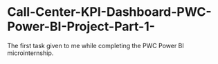 # Call-Center-KPI-Dashboard-PWC-Power-BI-Project-Part-1-
The first task given to me while completing the PWC Power BI microinternship.
